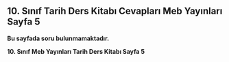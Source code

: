 ## 10. Sınıf Tarih Ders Kitabı Cevapları Meb Yayınları Sayfa 5

**Bu sayfada soru bulunmamaktadır.**

**10. Sınıf Meb Yayınları Tarih Ders Kitabı Sayfa 5**